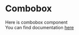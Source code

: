 Combobox
========
Here is combobox component <br>
You can find documentation [here](doc/documentation.md)

